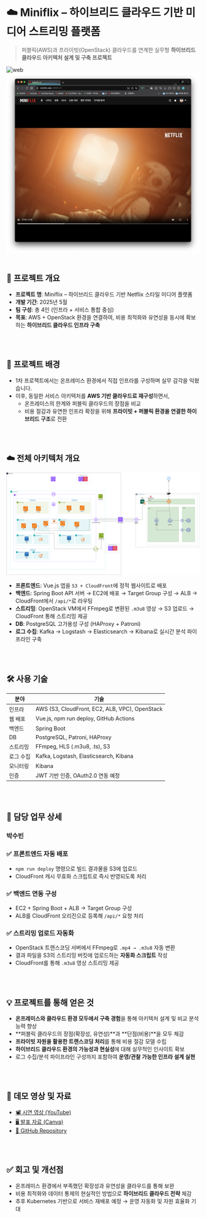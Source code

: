 # ☁️ Miniflix – 하이브리드 클라우드 기반 미디어 스트리밍 플랫폼

> 퍼블릭(AWS)과 프라이빗(OpenStack) 클라우드를 연계한 실무형 **하이브리드 클라우드 아키텍처 설계 및 구축 프로젝트**

![web](homepage.png)
![video](video.png)
<br>
<br>

## 📌 프로젝트 개요

- **프로젝트 명**: Miniflix – 하이브리드 클라우드 기반 Netflix 스타일 미디어 플랫폼
- **개발 기간**: 2025년 5월
- **팀 구성**: 총 4인 (인프라 + 서비스 통합 중심)
- **목표**: AWS + OpenStack 환경을 연결하여, 비용 최적화와 유연성을 동시에 확보하는 **하이브리드 클라우드 인프라 구축**

<br>
<br>

## 🧠 프로젝트 배경

- 1차 프로젝트에서는 온프레미스 환경에서 직접 인프라를 구성하며 실무 감각을 익혔습니다.
- 이후, 동일한 서비스 아키텍처를 **AWS 기반 클라우드로 재구성**하면서,
  - 온프레미스의 한계와 퍼블릭 클라우드의 장점을 비교
  - 비용 절감과 유연한 인프라 확장을 위해 **프라이빗 + 퍼블릭 환경을 연결한 하이브리드 구조**로 전환

<br>
<br>

## ☁️ 전체 아키텍처 개요
![img](miniflix2_infra_diagram.png)
- **프론트엔드**: Vue.js 앱을 `S3 + CloudFront`에 정적 웹사이트로 배포
- **백엔드**: Spring Boot API 서버 → EC2에 배포 → Target Group 구성 → ALB → CloudFront에서 `/api/*`로 라우팅
- **스트리밍**: OpenStack VM에서 FFmpeg로 변환된 `.m3u8` 영상 → S3 업로드 → CloudFront 통해 스트리밍 제공
- **DB**: PostgreSQL 고가용성 구성 (HAProxy + Patroni)
- **로그 수집**: Kafka → Logstash → Elasticsearch → Kibana로 실시간 분석 파이프라인 구축

<br>
<br>

## 🛠 사용 기술

| 분야 | 기술 |
|------|------|
| 인프라 | AWS (S3, CloudFront, EC2, ALB, VPC), OpenStack |
| 웹 배포 | Vue.js, npm run deploy, GitHub Actions |
| 백엔드 | Spring Boot |
| DB | PostgreSQL, Patroni, HAProxy |
| 스트리밍 | FFmpeg, HLS (.m3u8, .ts), S3 |
| 로그 수집 | Kafka, Logstash, Elasticsearch, Kibana |
| 모니터링 | Kibana |
| 인증 | JWT 기반 인증, OAuth2.0 연동 예정 |

<br>
<br>

## 🔧 담당 업무 상세

### 박수빈

### ✅ 프론트엔드 자동 배포
- `npm run deploy` 명령으로 빌드 결과물을 S3에 업로드
- CloudFront 캐시 무효화 스크립트로 즉시 반영되도록 처리

### ✅ 백엔드 연동 구성
- EC2 + Spring Boot + ALB → Target Group 구성
- ALB를 CloudFront 오리진으로 등록해 `/api/*` 요청 처리

### ✅ 스트리밍 업로드 자동화
- OpenStack 트랜스코딩 서버에서 FFmpeg로 `.mp4 → .m3u8` 자동 변환
- 결과 파일을 S3의 스트리밍 버킷에 업로드하는 **자동화 스크립트** 작성
- CloudFront를 통해 `.m3u8` 영상 스트리밍 제공


<br>
<br>

## 💡 프로젝트를 통해 얻은 것

- **온프레미스와 클라우드 환경 모두에서 구축 경험**을 통해 아키텍처 설계 및 비교 분석 능력 향상
- **퍼블릭 클라우드의 장점(확장성, 유연성)**과 **단점(비용)**을 모두 체감
- **프라이빗 자원을 활용한 트랜스코딩 처리**를 통해 비용 절감 모델 수립
- **하이브리드 클라우드 환경의 가능성과 현실성**에 대해 실무적인 인사이트 확보
- 로그 수집/분석 파이프라인 구성까지 포함하여 **운영/관찰 가능한 인프라 설계 실현**

<br>
<br>

## 🎥 데모 영상 및 자료

- [📽️ 시연 영상 (YouTube)](https://www.youtube.com/watch?v=_oIZswled7s)
- [🖥️ 발표 자료 (Canva)](https://sulgasaeng.my.canva.site/miniflix)
- [📂 GitHub Repository](https://github.com/subin4420/project_infra/tree/main)

<br>
<br>

## ✅ 회고 및 개선점

- 온프레미스 환경에서 부족했던 확장성과 유연성을 클라우드를 통해 보완
- 비용 최적화와 데이터 통제의 현실적인 방법으로 **하이브리드 클라우드 전략** 체감
- 추후 Kubernetes 기반으로 서비스 재배포 예정 → 운영 자동화 및 자원 효율화 기대
